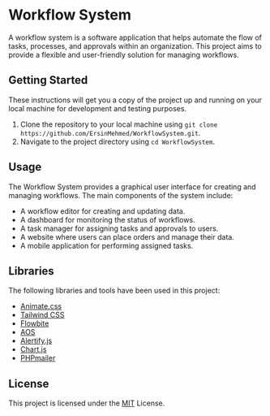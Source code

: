 # Workflow System

A workflow system is a software application that helps automate the flow of tasks, processes, and approvals within an organization. This project aims to provide a flexible and user-friendly solution for managing workflows.

## Getting Started

These instructions will get you a copy of the project up and running on your local machine for development and testing purposes.

1. Clone the repository to your local machine using `git clone https://github.com/ErsinMehmed/WorkflowSystem.git`.
2. Navigate to the project directory using `cd WorkflowSystem`.

## Usage

The Workflow System provides a graphical user interface for creating and managing workflows. The main components of the system include:

- A workflow editor for creating and updating data.
- A dashboard for monitoring the status of workflows.
- A task manager for assigning tasks and approvals to users.
- A website where users can place orders and manage their data.
- A mobile application for performing assigned tasks.

## Libraries

The following libraries and tools have been used in this project:

- [Animate.css](https://animate.style/)
- [Tailwind CSS](https://tailwindcss.com/docs/installation)
- [Flowbite](https://flowbite.com/docs/getting-started/introduction/)
- [AOS](https://github.com/michalsnik/aos)
- [Alertify.js](https://alertifyjs.com/guide.html)
- [Chart.js](https://www.chartjs.org/docs/latest/)
- [PHPmailer](https://github.com/PHPMailer/PHPMailer)

## License

This project is licensed under the [MIT](https://opensource.org/licenses/MIT) License.
